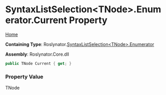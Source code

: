 # SyntaxListSelection\<TNode>\.Enumerator\.Current Property

[Home](../../../../README.md)

**Containing Type**: Roslynator\.[SyntaxListSelection\<TNode>.Enumerator](../README.md)

**Assembly**: Roslynator\.Core\.dll

```csharp
public TNode Current { get; }
```

### Property Value

TNode

